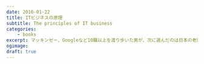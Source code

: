 ```yaml
---
date: 2016-01-22
title: ITビジネスの原理
subtitle: The principles of IT business
categories: 
    - books
excerpt: マッキンゼー、Googleなど10職以上を渡り歩いた男が、次に選んだのは日本の老舗IT企業だった―ネット登場から20年。数々の現場にいたからこそ知り得たITビジネスの仕組みをこの一冊で圧縮体験する。
ogimage: 
draft: true
---
```


